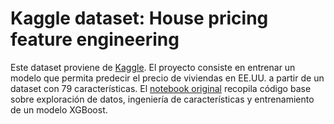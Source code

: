 # Kaggle dataset: House pricing feature engineering
Este dataset proviene de [Kaggle](https://www.kaggle.com/competitions/house-prices-advanced-regression-techniques). El proyecto consiste en entrenar un modelo que permita predecir el precio de viviendas en EE.UU. a partir de un dataset con 79 características. 
El [notebook original](https://www.kaggle.com/code/ryanholbrook/feature-engineering-for-house-prices) recopila código base sobre exploración de datos, ingeniería de características y entrenamiento de un modelo XGBoost.
